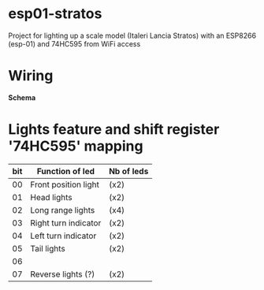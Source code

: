# esp01-stratos
Project for lighting up a scale model (Italeri Lancia Stratos) with an ESP8266 (esp-01) and 74HC595 from WiFi access

# Wiring

**Schema**


# Lights feature and shift register '74HC595' mapping
| bit | Function of led | Nb of leds |
| -------- | --------- | ------- |
| 00 | Front position light | (x2) |
| 01 | Head lights | (x2) |
| 02 | Long range lights | (x4) |
| 03 | Right turn indicator | (x2) |
| 04 | Left turn indicator | (x2) |
| 05 | Tail lights | (x2) |
| 06 | 
| 07 | Reverse lights (?) | (x2) |
